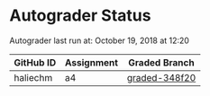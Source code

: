 # Autograder Status
Autograder last run at: October 19, 2018 at 12:20

| GitHub ID | Assignment | Graded Branch |
|-----------|------------|---------------|
| haliechm | a4 | [graded-348f20](https://github.com/Fall2018COMP401-001/a4-haliechm/tree/graded-348f20) | 
